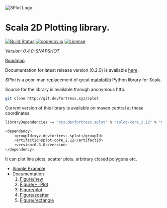 ![SPlot Logo](http://www.devfortress.xyz/assets/splot-logo.png)

 Scala 2D Plotting library.
===========================
[![Build Status](https://travis-ci.com/priimak/splot.svg?branch=master)](https://travis-ci.com/priimak/splot)
[![codecov.io](http://codecov.io/github/priimak/splot/coverage.svg?branch=master)](http://codecov.io/github/priimak/splot/coverage.svg?branch=master)
[![License](https://img.shields.io/:license-MIT-blue.svg)](https://raw.githubusercontent.com/priimak/splot/master/LICENSE)

_Version: 0.4.0-SNAPSHOT_

[Roadmap](http://git.devfortress.xyz/plugins/gitiles/splot/+/master/ROADMAP.md).

Documentation for latest release version (0.2.0) is available [here](https://git.devfortress.xyz/plugins/gitiles/splot/+/rel-0.2.0-doc/README.md).

_SPlot_ is a poor-man replacement of great [matplotlib](https://matplotlib.org/) Python library for Scala.

Source for the library is available through anonymous http.
```bash
git clone http://git.devfortress.xyz/splot
```

Current version of this library is available on maven central at these coordinates

```bash
libraryDependencies += "xyz.devfortress.splot" % "splot-core_2.12" % "0.3.0"
```
```bash
<dependency>
    <groupId>xyz.devfortress.splot</groupId>
    <artifactId>splot-core_2.12</artifactId>
    <version>0.3.0</version>
</dependency>
```

It can plot line plots, scatter plots, arbitrary closed polygons etc.

* [Simple Example](EXAMPLE.md)
* Documentation
  1. [Figure/new](http://git.devfortress.xyz/plugins/gitiles/splot/+/rel-0.2.0/src/main/scala/xyz/devfortress/splot/Figure.scala#12)
  2. [Figure/+=Plot](http://git.devfortress.xyz/plugins/gitiles/splot/+/rel-0.2.0/src/main/scala/xyz/devfortress/splot/Figure.scala#37)
  2. [Figure/plot](http://git.devfortress.xyz/plugins/gitiles/splot/+/rel-0.2.0/src/main/scala/xyz/devfortress/splot/Figure.scala#45)
  3. [Figure/scatter](http://git.devfortress.xyz/plugins/gitiles/splot/+/rel-0.2.0/src/main/scala/xyz/devfortress/splot/Figure.scala#57)
  4. [Figure/rectangle](http://git.devfortress.xyz/plugins/gitiles/splot/+/rel-0.2.0/src/main/scala/xyz/devfortress/splot/Figure.scala#76)
